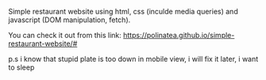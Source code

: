 Simple restaurant website using html, css (inculde media queries) and javascript (DOM manipulation, fetch).

You can check it out from this link: https://polinatea.github.io/simple-restaurant-website/#

p.s i know that stupid plate is too down in mobile view, i will fix it later, i want to sleep
